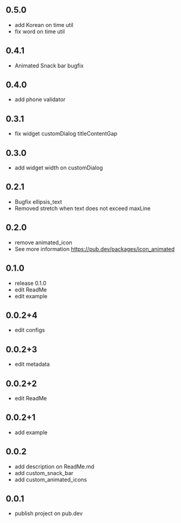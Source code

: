 ## 0.5.0
* add Korean on time util
* fix word on time util

## 0.4.1
* Animated Snack bar bugfix

## 0.4.0
* add phone validator

## 0.3.1
* fix widget customDialog titleContentGap

## 0.3.0
* add widget width on customDialog

## 0.2.1
* Bugfix ellipsis_text
* Removed stretch when text does not exceed maxLine

## 0.2.0
* remove animated_icon
* See more information https://pub.dev/packages/icon_animated

## 0.1.0
* release 0.1.0 
* edit ReadMe
* edit example

## 0.0.2+4
* edit configs

## 0.0.2+3
* edit metadata

## 0.0.2+2
* edit ReadMe

## 0.0.2+1
* add example

## 0.0.2
* add description on ReadMe.md
* add custom_snack_bar
* add custom_animated_icons

## 0.0.1
* publish project on pub.dev
